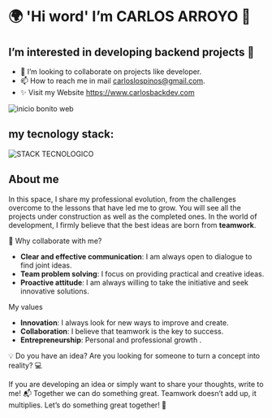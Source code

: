 #	:earth_africa: 'Hi word' I’m CARLOS ARROYO :wave:
## I’m interested in **developing backend** projects 🚀

- 💞️ I’m looking to collaborate on projects like developer.
- 📫 How to reach me in mail carloslospinos@gmail.com.
- ✨ Visit my Website https://www.carlosbackdev.com



![inicio bonito web](https://github.com/user-attachments/assets/44d730eb-3711-4da7-bb01-9c898c48be77)

## my tecnology stack:


![STACK TECNOLOGICO](https://github.com/user-attachments/assets/110beaff-4b10-4c58-abfd-763787dbc990)

## About me
In this space, I share my professional evolution, from the challenges overcome to the lessons that have led me to grow. You will see all the projects under construction as well as the completed ones. In the world of development, I firmly believe that the best ideas are born from **teamwork**.

🌟 Why collaborate with me?

- **Clear and effective communication**: I am always open to dialogue to find joint ideas.
- **Team problem solving**: I focus on providing practical and creative ideas.
- **Proactive attitude**: I am always willing to take the initiative and seek innovative solutions.

My values

- **Innovation**: I always look for new ways to improve and create.
- **Collaboration**: I believe that teamwork is the key to success.
- **Entrepreneurship**: Personal and professional growth
.
  
💡 Do you have an idea? Are you looking for someone to turn a concept into reality? 💻 

If you are developing an idea or simply want to share your thoughts, write to me! 📬 Together we can do something great. Teamwork doesn’t add up, it multiplies. Let’s do something great together! 🚀


